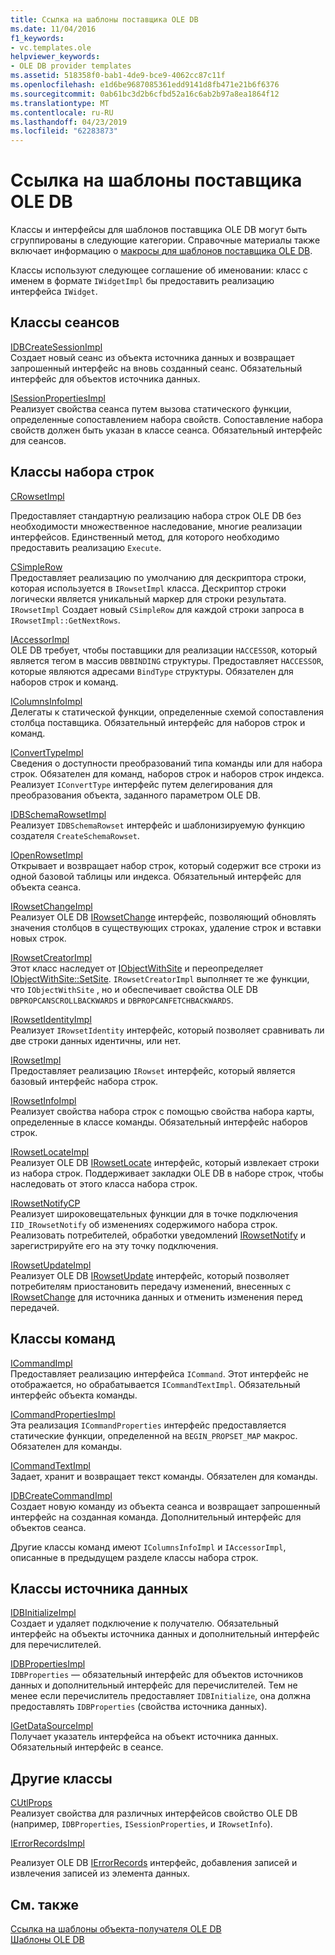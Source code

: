 ```yaml
---
title: Ссылка на шаблоны поставщика OLE DB
ms.date: 11/04/2016
f1_keywords:
- vc.templates.ole
helpviewer_keywords:
- OLE DB provider templates
ms.assetid: 518358f0-bab1-4de9-bce9-4062cc87c11f
ms.openlocfilehash: e1d6be9687085361edd9141d8fb471e21b6f6376
ms.sourcegitcommit: 0ab61bc3d2b6cfbd52a16c6ab2b97a8ea1864f12
ms.translationtype: MT
ms.contentlocale: ru-RU
ms.lasthandoff: 04/23/2019
ms.locfileid: "62283873"
---
```

# <a name="ole-db-provider-templates-reference"></a>Ссылка на шаблоны поставщика OLE DB

Классы и интерфейсы для шаблонов поставщика OLE DB могут быть сгруппированы в следующие категории. Справочные материалы также включает информацию о [макросы для шаблонов поставщика OLE DB](../../data/oledb/macros-for-ole-db-provider-templates.md).

Классы используют следующее соглашение об именовании: класс с именем в формате `IWidgetImpl` бы предоставить реализацию интерфейса `IWidget`.

## <a name="session-classes"></a>Классы сеансов

[IDBCreateSessionImpl](../../data/oledb/idbcreatesessionimpl-class.md)<br/>
Создает новый сеанс из объекта источника данных и возвращает запрошенный интерфейс на вновь созданный сеанс. Обязательный интерфейс для объектов источника данных.

[ISessionPropertiesImpl](../../data/oledb/isessionpropertiesimpl-class.md)<br/>
Реализует свойства сеанса путем вызова статического функции, определенные сопоставлением набора свойств. Сопоставление набора свойств должен быть указан в классе сеанса. Обязательный интерфейс для сеансов.

## <a name="rowset-classes"></a>Классы набора строк

[CRowsetImpl](../../data/oledb/crowsetimpl-class.md)

Предоставляет стандартную реализацию набора строк OLE DB без необходимости множественное наследование, многие реализации интерфейсов. Единственный метод, для которого необходимо предоставить реализацию `Execute`.

[CSimpleRow](../../data/oledb/csimplerow-class.md)<br/>
Предоставляет реализацию по умолчанию для дескриптора строки, которая используется в `IRowsetImpl` класса. Дескриптор строки логически является уникальный маркер для строки результата. `IRowsetImpl` Создает новый `CSimpleRow` для каждой строки запроса в `IRowsetImpl::GetNextRows`.

[IAccessorImpl](../../data/oledb/iaccessorimpl-class.md)<br/>
OLE DB требует, чтобы поставщики для реализации `HACCESSOR`, который является тегом в массив `DBBINDING` структуры. Предоставляет `HACCESSOR`, которые являются адресами `BindType` структуры. Обязателен для наборов строк и команд.

[IColumnsInfoImpl](../../data/oledb/icolumnsinfoimpl-class.md)<br/>
Делегаты к статической функции, определенные схемой сопоставления столбца поставщика. Обязательный интерфейс для наборов строк и команд.

[IConvertTypeImpl](../../data/oledb/iconverttypeimpl-class.md)<br/>
Сведения о доступности преобразований типа команды или для набора строк. Обязателен для команд, наборов строк и наборов строк индекса. Реализует `IConvertType` интерфейс путем делегирования для преобразования объекта, заданного параметром OLE DB.

[IDBSchemaRowsetImpl](../../data/oledb/idbschemarowsetimpl-class.md)<br/>
Реализует `IDBSchemaRowset` интерфейс и шаблонизируемую функцию создателя `CreateSchemaRowset`.

[IOpenRowsetImpl](../../data/oledb/iopenrowsetimpl-class.md)<br/>
Открывает и возвращает набор строк, который содержит все строки из одной базовой таблицы или индекса. Обязательный интерфейс для объекта сеанса.

[IRowsetChangeImpl](../../data/oledb/irowsetchangeimpl-class.md)<br/>
Реализует OLE DB [IRowsetChange](/previous-versions/windows/desktop/ms715790(v=vs.85)) интерфейс, позволяющий обновлять значения столбцов в существующих строках, удаление строк и вставки новых строк.

[IRowsetCreatorImpl](../../data/oledb/irowsetcreatorimpl-class.md)<br/>
Этот класс наследует от [IObjectWithSite](/windows/desktop/api/ocidl/nn-ocidl-iobjectwithsite) и переопределяет [IObjectWithSite::SetSite](/windows/desktop/api/ocidl/nf-ocidl-iobjectwithsite-setsite). `IRowsetCreatorImpl` выполняет те же функции, что `IObjectWithSite` , но и обеспечивает свойства OLE DB `DBPROPCANSCROLLBACKWARDS` и `DBPROPCANFETCHBACKWARDS`.

[IRowsetIdentityImpl](../../data/oledb/irowsetidentityimpl-class.md)<br/>
Реализует `IRowsetIdentity` интерфейс, который позволяет сравнивать ли две строки данных идентичны, или нет.

[IRowsetImpl](../../data/oledb/irowsetimpl-class.md)<br/>
Предоставляет реализацию `IRowset` интерфейс, который является базовый интерфейс набора строк.

[IRowsetInfoImpl](../../data/oledb/irowsetinfoimpl-class.md)<br/>
Реализует свойства набора строк с помощью свойства набора карты, определенные в классе команды. Обязательный интерфейс наборов строк.

[IRowsetLocateImpl](../../data/oledb/irowsetlocateimpl-class.md)<br/>
Реализует OLE DB [IRowsetLocate](/previous-versions/windows/desktop/ms721190(v=vs.85)) интерфейс, который извлекает строки из набора строк. Поддерживает закладки OLE DB в наборе строк, чтобы наследовать от этого класса набора строк.

[IRowsetNotifyCP](../../data/oledb/irowsetnotifycp-class.md)<br/>
Реализует широковещательных функции для в точке подключения `IID_IRowsetNotify` об изменениях содержимого набора строк. Реализовать потребителей, обработки уведомлений [IRowsetNotify](/previous-versions/windows/desktop/ms712959(v=vs.85)) и зарегистрируйте его на эту точку подключения.

[IRowsetUpdateImpl](../../data/oledb/irowsetupdateimpl-class.md)<br/>
Реализует OLE DB [IRowsetUpdate](/previous-versions/windows/desktop/ms714401(v=vs.85)) интерфейс, который позволяет потребителям приостановить передачу изменений, внесенных с [IRowsetChange](/previous-versions/windows/desktop/ms715790(v=vs.85)) для источника данных и отменить изменения перед передачей.

## <a name="command-classes"></a>Классы команд

[ICommandImpl](../../data/oledb/icommandimpl-class.md)<br/>
Предоставляет реализацию интерфейса `ICommand`. Этот интерфейс не отображается, но обрабатывается `ICommandTextImpl`. Обязательный интерфейс объекта команды.

[ICommandPropertiesImpl](../../data/oledb/icommandpropertiesimpl-class.md)<br/>
Эта реализация `ICommandProperties` интерфейс предоставляется статические функции, определенной на `BEGIN_PROPSET_MAP` макрос. Обязателен для команды.

[ICommandTextImpl](../../data/oledb/icommandtextimpl-class.md)<br/>
Задает, хранит и возвращает текст команды. Обязателен для команды.

[IDBCreateCommandImpl](../../data/oledb/idbcreatecommandimpl-class.md)<br/>
Создает новую команду из объекта сеанса и возвращает запрошенный интерфейс на созданная команда. Дополнительный интерфейс для объектов сеанса.

Другие классы команд имеют `IColumnsInfoImpl` и `IAccessorImpl`, описанные в предыдущем разделе классы набора строк.

## <a name="data-source-classes"></a>Классы источника данных

[IDBInitializeImpl](../../data/oledb/idbinitializeimpl-class.md)<br/>
Создает и удаляет подключение к получателю. Обязательный интерфейс на объекты источника данных и дополнительный интерфейс для перечислителей.

[IDBPropertiesImpl](../../data/oledb/idbpropertiesimpl-class.md)<br/>
`IDBProperties` — обязательный интерфейс для объектов источников данных и дополнительный интерфейс для перечислителей. Тем не менее если перечислитель предоставляет `IDBInitialize`, она должна предоставлять `IDBProperties` (свойства источника данных).

[IGetDataSourceImpl](../../data/oledb/igetdatasourceimpl-class.md)<br/>
Получает указатель интерфейса на объект источника данных. Обязательный интерфейс в сеансе.

## <a name="other-classes"></a>Другие классы

[CUtlProps](../../data/oledb/cutlprops-class.md)<br/>
Реализует свойства для различных интерфейсов свойство OLE DB (например, `IDBProperties`, `ISessionProperties`, и `IRowsetInfo`).

[IErrorRecordsImpl](../../data/oledb/ierrorrecordsimpl-class.md)

Реализует OLE DB [IErrorRecords](/previous-versions/windows/desktop/ms718112(v=vs.85)) интерфейс, добавления записей и извлечения записей из элемента данных.

## <a name="see-also"></a>См. также

[Ссылка на шаблоны объекта-получателя OLE DB](../../data/oledb/ole-db-consumer-templates-reference.md)<br/>
[Шаблоны OLE DB](../../data/oledb/ole-db-templates.md)